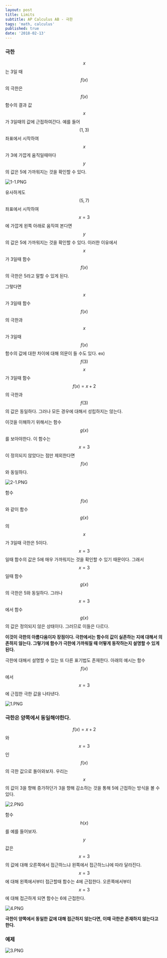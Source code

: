 ```yaml
---
layout: post
title: Limits
subtitle: AP Calculus AB - 극한
tags: 'math, calculus'
published: true
date: '2018-02-13'
---
```

### 극한

$$x$$는 3일 때 $$f\left( x \right)$$의 극한은 $$f\left( x \right)$$ 함수의 결과 값 $$x$$가 3일때의 값에 근접하여간다. 예를 들어 $$(1,3)$$ 좌표에서 시작하여 $$x$$가 3에 가깝게 움직일때마다 $$y$$의 값은 5에 가까워지는 것을 확인할 수 있다.

![1-1.PNG]({{site.baseurl}}/img/1-1.PNG)

유사하게도 $$(5,7)$$ 좌표에서 시작하여 $$x=3$$에 가깝게 왼쪽 아래로 움직여 본다면 $$y$$의 값은 5에 가까워지는 것을 확인할 수 있다. 이러한 이유에서 $$x$$가 3일때 함수 $$f\left( x \right)$$의 극한은 5라고 말할 수 있게 된다.

그렇다면 $$x$$가 3일때 함수 $$f\left( x \right)$$의 극한과 $$x$$가 3일때 $$f\left( x \right)$$ 함수의 값에 대한 차이에 대해 의문이 들 수도 있다. ex) $$f\left( 3 \right)$$ $$x$$가 3일때 함수 $$f\left( x \right) =x+2$$의 극한과 $$f\left( 3 \right)$$의 값은 동일하다. 그러나 모든 경우에 대해서 성립하지는 않는다.

이것을 이해하기 위해서는 함수 $$g\left( x \right)$$를 보아야한다. 이 함수는 $$x=3$$이 정의되지 않았다는 점만 제외한다면 $$f\left( x \right)$$와 동일하다.

![2-1.PNG]({{site.baseurl}}/img/2-1.PNG)

함수 $$f\left( x \right)$$와 같이 함수 $$g\left( x \right)$$의 $$x$$가 3일때 극한은 5이다. $$x=3$$일때 함수의 값은 5에 매우 가까워지는 것을 확인할 수 있기 때문이다. 그래서 $$x=3$$일때 함수 $$g\left( x \right)$$의 극한은 5와 동일하다. 그러나 $$x=3$$에서 함수 $$g\left( x \right)$$의 값은 정의되지 않은 상태이다. 그러므로 이들은 다르다.

**이것이 극한의 아름다움이자 장점이다. 극한에서는 함수의 값이 실존하는 지에 대해서 의존하지 않는다. 그렇기에 함수가 극한에 가까워질 때 어떻게 동작하는지 설명할 수 있게 된다.**

극한에 대해서 설명할 수 있는 또 다른 표기법도 존재한다. 아래의 예시는 함수 $$f\left( x \right)$$에서 $$x=3$$에 근접한 극한 값을 나타낸다.

![1.PNG]({{site.baseurl}}/img/1.PNG)


### 극한은 양쪽에서 동일해야한다.

$$f\left( x \right) =x+2$$와 $$x=3$$인 $$f\left( x \right)$$의 극한 값으로 돌아와보자. 우리는 $$x$$의 값이 3을 향해 증가하던가 3을 향해 감소하는 것을 통해 5에 근접하는 방식을 볼 수 있다.

![2.PNG]({{site.baseurl}}/img/2.PNG)

함수 $$h\left( x \right)$$를 예를 들어보자. $$y$$값은 $$x=3$$의 값에 대해 오른쪽에서 접근하느냐 왼쪽에서 접근하느냐에 따라 달라진다. $$x=3$$에 대해 왼쪽에서부터 접근할때 함수는 4에 근접한다. 오른쪽에서부터 $$x=3$$에 대해 접근하게 되면 함수는 6에 근접한다.

![4.PNG]({{site.baseurl}}/img/4.PNG)

**극한이 양쪽에서 동일한 값에 대해 접근하지 않는다면, 이때 극한은 존재하지 않는다고 한다.**


### 예제

![3.PNG]({{site.baseurl}}/img/3.PNG)
